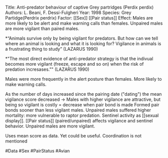 Title: Anti-predator behaviour of captive Grey partridges (Perdix perdix)
Authors: L. Beani, F. Dessí-Fulgheri
Year: 1998
Species: Grey Partidge(Perdrix perdrix)
Factor: [[Sex]] [[Pair status]]
Effect: Males are more likely to be alert and make warning calls than females. Unpaired males are more vigilant than paired males.

*“Animals survive only by being vigilant for predators. But how can we tell where an animal is looking and what it is looking for? Vigilance in animals is a frustrating thing to study” (LAZARUS 1990)

*"The most direct evidence of anti-predator strategy is that the indivual becomes more vigilant (freeze, escape and so on) when the risk of predation incresases."" (LAZARUS 1990)

Males were more frequently in the alert posture than females. More likely to make warning calls. 

As the number of days increased since the pairing date ("dating") the mean vigilance score decreased -> Males with higher vigilance are attractive, but being so vigilant is costly = decrease when pair bond is made
Formed pair bonds sooner than less vigilant males.
Unpaired males suffered higher mortality: more vulnerable to raptor predation.
Sentinel activity as [[sexual display]]. [[Pair status]] (paired/unpaired) affects vigilance and sentinel behavior. Unpaired males are more vigilant.

Uses mean score as data. Yet could be useful.
Coordination is not mentioned

#Data #Sex #PairStatus #Avian 